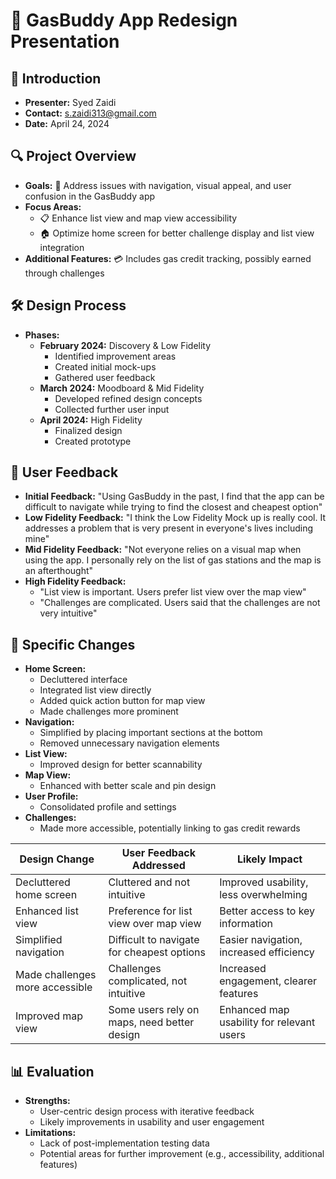 # 🚗 GasBuddy App Redesign Presentation

## 📝 Introduction

- **Presenter:** Syed Zaidi
- **Contact:** s.zaidi313@gmail.com
- **Date:** April 24, 2024

## 🔍 Project Overview

- **Goals:** 🎯 Address issues with navigation, visual appeal, and user confusion in the GasBuddy app
- **Focus Areas:**
  - 📋 Enhance list view and map view accessibility
  - 🏠 Optimize home screen for better challenge display and list view integration
- **Additional Features:** 💳 Includes gas credit tracking, possibly earned through challenges

## 🛠️ Design Process

- **Phases:**
  - **February 2024:** Discovery & Low Fidelity
    - Identified improvement areas
    - Created initial mock-ups
    - Gathered user feedback
  - **March 2024:** Moodboard & Mid Fidelity
    - Developed refined design concepts
    - Collected further user input
  - **April 2024:** High Fidelity
    - Finalized design
    - Created prototype

## 💬 User Feedback

- **Initial Feedback:** "Using GasBuddy in the past, I find that the app can be difficult to navigate while trying to find the closest and cheapest option"
- **Low Fidelity Feedback:** "I think the Low Fidelity Mock up is really cool. It addresses a problem that is very present in everyone's lives including mine"
- **Mid Fidelity Feedback:** "Not everyone relies on a visual map when using the app. I personally rely on the list of gas stations and the map is an afterthought"
- **High Fidelity Feedback:**
  - "List view is important. Users prefer list view over the map view"
  - "Challenges are complicated. Users said that the challenges are not very intuitive"

## 🔧 Specific Changes

- **Home Screen:**
  - Decluttered interface
  - Integrated list view directly
  - Added quick action button for map view
  - Made challenges more prominent
- **Navigation:**
  - Simplified by placing important sections at the bottom
  - Removed unnecessary navigation elements
- **List View:**
  - Improved design for better scannability
- **Map View:**
  - Enhanced with better scale and pin design
- **User Profile:**
  - Consolidated profile and settings
- **Challenges:**
  - Made more accessible, potentially linking to gas credit rewards

| **Design Change** | **User Feedback Addressed** | **Likely Impact** |
| --- | --- | --- |
| Decluttered home screen | Cluttered and not intuitive | Improved usability, less overwhelming |
| Enhanced list view | Preference for list view over map view | Better access to key information |
| Simplified navigation | Difficult to navigate for cheapest options | Easier navigation, increased efficiency |
| Made challenges more accessible | Challenges complicated, not intuitive | Increased engagement, clearer features |
| Improved map view | Some users rely on maps, need better design | Enhanced map usability for relevant users |

## 📊 Evaluation

- **Strengths:**
  - User-centric design process with iterative feedback
  - Likely improvements in usability and user engagement
- **Limitations:**
  - Lack of post-implementation testing data
  - Potential areas for further improvement (e.g., accessibility, additional features)
